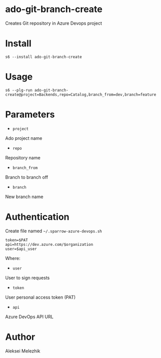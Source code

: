 # ado-git-branch-create

Creates Git repository in Azure Devops project

# Install

    s6 --install ado-git-branch-create

# Usage

    s6 --plg-run ado-git-branch-create@project=Backends,repo=Catalog,branch_from=dev,branch=feature

# Parameters

* `project`

Ado project name

* `repo`

Repository name

* `branch_from`

Branch to branch off

* `branch`

New branch name

# Authentication

Create file named `~/.sparrow-azure-devops.sh`

```
token=$PAT
api=https://dev.azure.com/$organization
user=$api_user
```

Where:

* `user`

User to sign requests

* `token`

User personal access token (PAT)

* `api`

Azure DevOps API URL


# Author

Aleksei Melezhik


